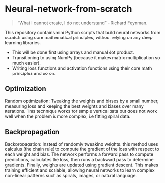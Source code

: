 # Neural-network-from-scratch

> “What I cannot create, I do not understand” - Richard Feynman.

This repository contains mini Python scripts that build neural networks from scratch using core mathematical principles, without relying on any deep learning libraries.
- This will be done first using arrays and manual dot product.
- Transitioning to using NumPy (because it makes matrix multiplication so much easier).
- Writing loss functions and activation functions using their core math principles and so on.

## Optimization
Random optimization: Tweaking the weights and biases by a small number, measuring loss and keeping the best weights and biases over many iterations. This technique works for simple vertical data but does not work well when the problem is more complex, i.e fitting spiral data.

## Backpropagation
Backpropagation: Instead of randomly tweaking weights, this method uses calculus (the chain rule) to compute the gradient of the loss with respect to each weight and bias. The network performs a forward pass to compute predictions, calculates the loss, then runs a backward pass to determine gradients. Finally, weights are updated using gradient descent. This makes training efficient and scalable, allowing neural networks to learn complex non-linear patterns such as spirals, images, or natural language.

